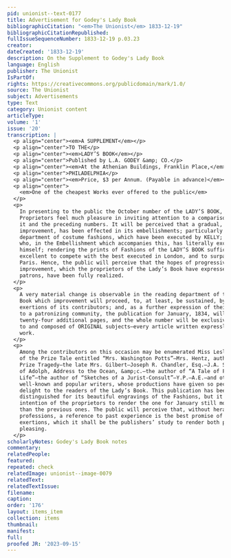 ```yaml
---
pid: unionist--text-0177
title: Advertisement for Godey's Lady Book
bibliographicCitation: "<em>The Unionist</em> 1833-12-19"
bibliographicCitationRepublished: 
fullIssueSequenceNumber: 1833-12-19 p.03.23
creator: 
dateCreated: '1833-12-19'
description: On the Supplement to Godey's Lady Book
language: English
publisher: The Unionist
IsPartOf: 
rights: https://creativecommons.org/publicdomain/mark/1.0/
source: The Unionist
subject: Advertisements
type: Text
category: Unionist content
articleType: 
volume: '1'
issue: '20'
transcription: |
  <p align="center"><em>A SUPPLEMENT</em></p>
  <p align="center">TO THE</p>
  <p align="center"><em>LADY’S BOOK</em></p>
  <p align="center">Published by L.A. GODEY &amp; CO.</p>
  <p align="center"><em>At the Athenian Buildings, Franklin Place,</em></p>
  <p align="center">PHILADELPHIA</p>
  <p align="center"><em>Price, $3 per Annum. (Payable in advance)</em></p>
  <p align="center">
    <em>One of the cheapest Works ever offered to the public</em>
  </p>
  <p>
    In presenting to the public the October number of the LADY’S BOOK, the
    Proprietors feel much pleasure in inviting attention to a comparison between
    it and the preceding numbers. It will be perceived that a gradual, but decided
    improvement, has been effected in its embellishments; particularly in the
    department of costume fashions, which have been executed by KELLY; an artist
    who, in the Embellishment which accompanies this, has literally excelled
    himself; rendering the prints of Fashions of the LADY’S BOOK sufficiently
    excellent to compete with the best executed in London, and to surpass those of
    Paris. Hence, the public will perceive that the hopes of progressive
    improvement, which the proprietors of the Lady’s Book have expressed to their
    patrons, have been fully realized.
  </p>
  <p>
    A very material change is observable in the reading department of the Lady’s
    Book which improvement will proceed, to, at least, be sustained, by the
    exertions of its contributors; and, as a further expression of their gratitude
    to a patronizing community, the publication for January, 1834, will contain
    twenty-four additional pages, and the whole number will be exclusively devoted
    to and composed of ORIGINAL subjects—every article written expressly for the
    work.
  </p>
  <p>
    Among the contributors on this occasion may be enumerated Miss Leslie, author
    of the Prize Tale entitled “Mrs. Washington Potts”—Mrs. Hentz, author of the
    Prize Tragedy—the late Mrs. Gilbert—Joseph R. Chandler, Esq.—J.A. Shea, author
    of Adolph, Address to the Ocean, &amp;c.—the author of “A Tale of Fashionable
    Life”­—the author of “Sketches of a Jurist-Consult”—Y.P.—A.E.—and other
    well-known and popular writers, whose productions have given so peculiar a
    delight to the readers of the Lady’s Book. This publication has been always
    distinguished for its beautiful engravings of the Fashions, but it is the
    intention of the proprietors to render the one for January still more splendid
    than the previous ones. The public will perceive that, without heralding it by
    professions, a reference to past experience is the best promise of future
    exertions, which it shall be the publishers’ study to render both prompt and
    pleasing.
  </p>
scholarlyNotes: Godey's Lady Book notes
commentary: 
relatedPeople: 
featured: 
repeated: check
relatedImage: unionist--image-0079
relatedText: 
relatedTextIssue: 
filename: 
caption: 
order: '176'
layout: items_item
collection: items
thumbnail: 
manifest: 
full: 
proofed JR: '2023-09-15'
---
```

